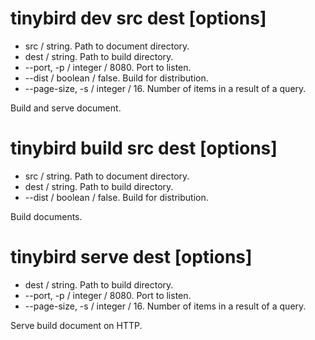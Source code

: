 # tinybird dev src dest [options]

* src / string. Path to document directory.
* dest / string. Path to build directory.
* --port, -p / integer / 8080. Port to listen.
* --dist / boolean / false. Build for distribution.
* --page-size, -s / integer / 16. Number of items in a result of a query.

Build and serve document.

# tinybird build src dest [options]

* src / string. Path to document directory.
* dest / string. Path to build directory.
* --dist / boolean / false. Build for distribution.

Build documents.

# tinybird serve dest [options]

* dest / string. Path to build directory.
* --port, -p / integer / 8080. Port to listen.
* --page-size, -s / integer / 16. Number of items in a result of a query.

Serve build document on HTTP.

